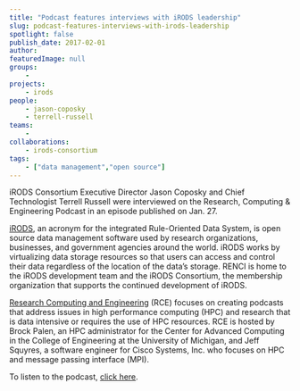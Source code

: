 ```yaml
---
title: "Podcast features interviews with iRODS leadership"
slug: podcast-features-interviews-with-irods-leadership
spotlight: false
publish_date: 2017-02-01
author: 
featuredImage: null
groups:
    - 
projects:
    - irods
people:
    - jason-coposky
    - terrell-russell
teams: 
    - 
collaborations:
    - irods-consortium
tags:
    - ["data management","open source"]
---
```

iRODS Consortium Executive Director Jason Coposky and Chief Technologist Terrell Russell were interviewed on the Research, Computing &amp; Engineering Podcast in an episode published on Jan. 27.<!--more-->

<a href="https://irods.org/" target="_blank">iRODS</a>, an acronym for the integrated Rule-Oriented Data System, is open source data management software used by research organizations, businesses, and government agencies around the world. iRODS works by virtualizing data storage resources so that users can access and control their data regardless of the location of the data’s storage. RENCI is home to the iRODS development team and the iRODS Consortium, the membership organization that supports the continued development of iRODS.

<a href="http://www.rce-cast.com/" target="_blank">Research Computing and Engineering</a> (RCE) focuses on creating podcasts that address issues in high performance computing (HPC) and research that is data intensive or requires the use of HPC resources. RCE is hosted by Brock Palen, an HPC administrator for the Center for Advanced Computing in the College of Engineering at the University of Michigan, and Jeff Squyres, a software engineer for Cisco Systems, Inc. who focuses on HPC and message passing interface (MPI).

To listen to the podcast, <a href="http://www.rce-cast.com/Podcast/rce-109-irods.html" target="_blank">click here</a>.
